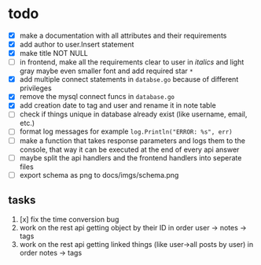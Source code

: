 # todo

- [x] make a documentation with all attributes and their requirements
- [x] add author to user.Insert statement
- [x] make title NOT NULL
- [ ] in frontend, make all the requirements clear to user in *italics* and light gray maybe even smaller font and add required star `*`
- [x] add multiple connect statements in `databse.go` because of different privileges
- [x] remove the mysql connect funcs in `database.go`
- [x] add creation date to tag and user and rename it in note table
- [ ] check if things unique in database already exist (like username, email, etc.)
- [ ] format log messages for example `log.Println("ERROR: %s", err)`
- [ ] make a function that takes response parameters and logs them to the console, that way it can be executed at the end of every api answer
- [ ] maybe split the api handlers and the frontend handlers into seperate files
- [ ] export schema as png to docs/imgs/schema.png

## tasks

1. [x] fix the time conversion bug
2. work on the rest api getting object by their ID in order user -> notes -> tags
3. work on the rest api getting linked things (like user->all posts by user) in order notes -> tags
